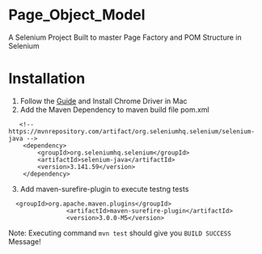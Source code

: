 # Page_Object_Model
A Selenium Project Built to master Page Factory and POM Structure in Selenium

# Installation
1. Follow the [Guide](https://www.swtestacademy.com/install-chrome-driver-on-mac/) and  Install Chrome Driver in  Mac
2. Add the Maven Dependency to maven build file pom.xml
```
   <!-- https://mvnrepository.com/artifact/org.seleniumhq.selenium/selenium-java -->
    <dependency>
        <groupId>org.seleniumhq.selenium</groupId>
        <artifactId>selenium-java</artifactId>
        <version>3.141.59</version>
    </dependency>
```
3. Add maven-surefire-plugin to execute testng tests
```
  <groupId>org.apache.maven.plugins</groupId>
                <artifactId>maven-surefire-plugin</artifactId>
                <version>3.0.0-M5</version>
```
Note: Executing command `mvn test` should give you `BUILD SUCCESS` Message!
